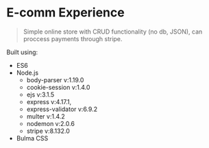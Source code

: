 # E-comm Experience

> Simple online store with CRUD functionality (no db, JSON), can proccess payments through stripe.

Built using:

- ES6
- Node.js
    - body-parser v:1.19.0
    - cookie-session v:1.4.0
    - ejs v:3.1.5
    - express v:4.17.1,
    - express-validator v:6.9.2
    - multer v:1.4.2
    - nodemon v:2.0.6
    - stripe v:8.132.0
- Bulma CSS